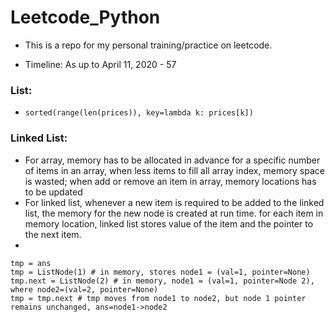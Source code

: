 # Leetcode_Python

- This is a repo for my personal training/practice on leetcode.

- Timeline: 
As up to April 11, 2020 - 57

### List:
- `sorted(range(len(prices)), key=lambda k: prices[k])`

### Linked List:
- For array, memory has to be allocated in advance for a specific number of items in an array, when less items to fill all array index, memory space is wasted; when add or remove an item in array, memory locations has to be updated
- For linked list, whenever a new item is required to be added to the linked list, the memory for the new node is created at run time. for each item in memory location, linked list stores value of the item and the pointer to the next item. 
- 
```
tmp = ans
tmp = ListNode(1) # in memory, stores node1 = (val=1, pointer=None)
tmp.next = ListNode(2) # in memory, node1 = (val=1, pointer=Node 2), where node2=(val=2, pointer=None)
tmp = tmp.next # tmp moves from node1 to node2, but node 1 pointer remains unchanged, ans=node1->node2
```

